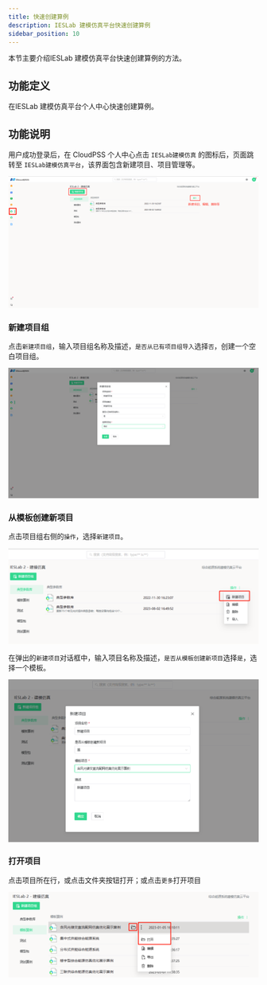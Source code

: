 ```yaml
---
title: 快速创建算例
description: IESLab 建模仿真平台快速创建算例
sidebar_position: 10
---
```


本节主要介绍IESLab 建模仿真平台快速创建算例的方法。

## 功能定义

在IESLab 建模仿真平台个人中心快速创建算例。


## 功能说明

用户成功登录后，在 CloudPSS 个人中心点击 `IESLab建模仿真` 的图标后，页面跳转至 `IESLab建模仿真平台`，该界面包含新建项目、项目管理等。

![个人中心](./center.png "个人中心")


### 新建项目组

点击`新建项目组`，输入项目组名称及描述，`是否从已有项目组导入`选择`否`，创建一个空白项目组。

![新建项目组](./newprofilo.png "新建项目组")

### 从模板创建新项目

点击项目组右侧的`操作`，选择`新建项目`。

![新建项目](./new.png "新建项目")


在弹出的`新建项目`对话框中，输入项目名称及描述，`是否从模板创建新项目`选择`是`，选择一个模板。

![从模板创建新项目](./new1.png "从模板创建新项目")

### 打开项目

点击项目所在行，或点击文件夹按钮打开；或点击`更多`打开项目

![打开项目](./open.png "打开项目")